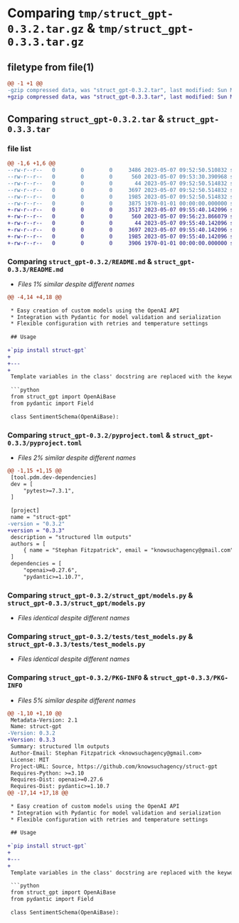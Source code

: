 # Comparing `tmp/struct_gpt-0.3.2.tar.gz` & `tmp/struct_gpt-0.3.3.tar.gz`

## filetype from file(1)

```diff
@@ -1 +1 @@
-gzip compressed data, was "struct_gpt-0.3.2.tar", last modified: Sun May  7 09:53:30 2023, max compression
+gzip compressed data, was "struct_gpt-0.3.3.tar", last modified: Sun May  7 09:56:23 2023, max compression
```

## Comparing `struct_gpt-0.3.2.tar` & `struct_gpt-0.3.3.tar`

### file list

```diff
@@ -1,6 +1,6 @@
--rw-r--r--   0        0        0     3486 2023-05-07 09:52:50.510832 struct_gpt-0.3.2/README.md
--rw-r--r--   0        0        0      560 2023-05-07 09:53:30.390968 struct_gpt-0.3.2/pyproject.toml
--rw-r--r--   0        0        0       44 2023-05-07 09:52:50.514832 struct_gpt-0.3.2/struct_gpt/__init__.py
--rw-r--r--   0        0        0     3697 2023-05-07 09:52:50.514832 struct_gpt-0.3.2/struct_gpt/models.py
--rw-r--r--   0        0        0     1985 2023-05-07 09:52:50.514832 struct_gpt-0.3.2/tests/test_models.py
--rw-r--r--   0        0        0     3875 1970-01-01 00:00:00.000000 struct_gpt-0.3.2/PKG-INFO
+-rw-r--r--   0        0        0     3517 2023-05-07 09:55:40.142096 struct_gpt-0.3.3/README.md
+-rw-r--r--   0        0        0      560 2023-05-07 09:56:23.866079 struct_gpt-0.3.3/pyproject.toml
+-rw-r--r--   0        0        0       44 2023-05-07 09:55:40.142096 struct_gpt-0.3.3/struct_gpt/__init__.py
+-rw-r--r--   0        0        0     3697 2023-05-07 09:55:40.142096 struct_gpt-0.3.3/struct_gpt/models.py
+-rw-r--r--   0        0        0     1985 2023-05-07 09:55:40.142096 struct_gpt-0.3.3/tests/test_models.py
+-rw-r--r--   0        0        0     3906 1970-01-01 00:00:00.000000 struct_gpt-0.3.3/PKG-INFO
```

### Comparing `struct_gpt-0.3.2/README.md` & `struct_gpt-0.3.3/README.md`

 * *Files 1% similar despite different names*

```diff
@@ -4,14 +4,18 @@
 
 * Easy creation of custom models using the OpenAI API
 * Integration with Pydantic for model validation and serialization
 * Flexible configuration with retries and temperature settings
 
 ## Usage
 
+`pip install struct-gpt`
+
+---
+
 Template variables in the class' docstring are replaced with the keyword arguments passed to `create`.
 
 ```python
 from struct_gpt import OpenAiBase
 from pydantic import Field
 
 class SentimentSchema(OpenAiBase):
```

### Comparing `struct_gpt-0.3.2/pyproject.toml` & `struct_gpt-0.3.3/pyproject.toml`

 * *Files 2% similar despite different names*

```diff
@@ -1,15 +1,15 @@
 [tool.pdm.dev-dependencies]
 dev = [
     "pytest>=7.3.1",
 ]
 
 [project]
 name = "struct-gpt"
-version = "0.3.2"
+version = "0.3.3"
 description = "structured llm outputs"
 authors = [
     { name = "Stephan Fitzpatrick", email = "knowsuchagency@gmail.com" },
 ]
 dependencies = [
     "openai>=0.27.6",
     "pydantic>=1.10.7",
```

### Comparing `struct_gpt-0.3.2/struct_gpt/models.py` & `struct_gpt-0.3.3/struct_gpt/models.py`

 * *Files identical despite different names*

### Comparing `struct_gpt-0.3.2/tests/test_models.py` & `struct_gpt-0.3.3/tests/test_models.py`

 * *Files identical despite different names*

### Comparing `struct_gpt-0.3.2/PKG-INFO` & `struct_gpt-0.3.3/PKG-INFO`

 * *Files 5% similar despite different names*

```diff
@@ -1,10 +1,10 @@
 Metadata-Version: 2.1
 Name: struct-gpt
-Version: 0.3.2
+Version: 0.3.3
 Summary: structured llm outputs
 Author-Email: Stephan Fitzpatrick <knowsuchagency@gmail.com>
 License: MIT
 Project-URL: Source, https://github.com/knowsuchagency/struct-gpt
 Requires-Python: >=3.10
 Requires-Dist: openai>=0.27.6
 Requires-Dist: pydantic>=1.10.7
@@ -17,14 +17,18 @@
 
 * Easy creation of custom models using the OpenAI API
 * Integration with Pydantic for model validation and serialization
 * Flexible configuration with retries and temperature settings
 
 ## Usage
 
+`pip install struct-gpt`
+
+---
+
 Template variables in the class' docstring are replaced with the keyword arguments passed to `create`.
 
 ```python
 from struct_gpt import OpenAiBase
 from pydantic import Field
 
 class SentimentSchema(OpenAiBase):
```

